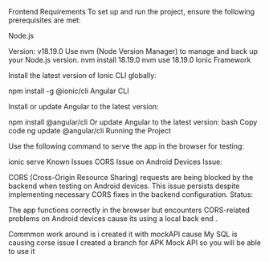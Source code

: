 Frontend Requirements
To set up and run the project, ensure the following prerequisites are met:

Node.js

Version: v18.19.0
Use nvm (Node Version Manager) to manage and back up your Node.js version.
nvm install 18.19.0
nvm use 18.19.0
Ionic Framework

Install the latest version of Ionic CLI globally:

npm install -g @ionic/cli
Angular CLI

Install or update Angular to the latest version:

npm install @angular/cli
Or update Angular to the latest version:
bash
Copy code
ng update @angular/cli
Running the Project

Use the following command to serve the app in the browser for testing:

ionic serve 
Known Issues
CORS Issue on Android Devices
Issue:

CORS (Cross-Origin Resource Sharing) requests are being blocked by the backend when testing on Android devices.
This issue persists despite implementing necessary CORS fixes in the backend configuration.
Status:

The app functions correctly in the browser but encounters CORS-related problems on Android devices cause its using a local back end .


Commmon work around is  i created it with mockAPI cause My SQL is  causing corse issue  I created a branch for APK  Mock API so you will be able to use it 
